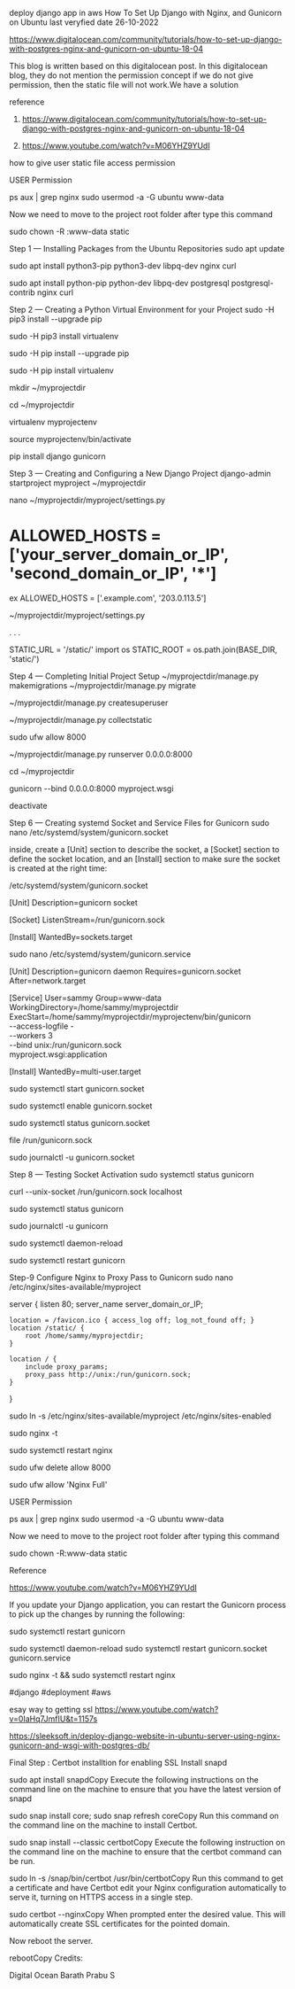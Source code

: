 deploy django app in aws
How To Set Up Django with Nginx, and Gunicorn on Ubuntu
last veryfied date 26-10-2022
 

https://www.digitalocean.com/community/tutorials/how-to-set-up-django-with-postgres-nginx-and-gunicorn-on-ubuntu-18-04

This blog is written based on this digitalocean post. In this digitalocean blog, they do not mention the permission concept if we do not give permission, then the static file will not work.We have a solution

reference  

1) https://www.digitalocean.com/community/tutorials/how-to-set-up-django-with-postgres-nginx-and-gunicorn-on-ubuntu-18-04

2) https://www.youtube.com/watch?v=M06YHZ9YUdI

 

how to give user static file access permission 

USER Permission 

ps aux | grep nginx
sudo usermod -a -G ubuntu www-data

Now we need to move to the project root folder after type this command

sudo chown -R :www-data static

 

 

 

 

 

Step 1 — Installing Packages from the Ubuntu Repositories
sudo apt update

sudo apt install python3-pip python3-dev libpq-dev  nginx curl

sudo apt install python-pip python-dev libpq-dev postgresql postgresql-contrib nginx curl

 

Step 2 — Creating a Python Virtual Environment for your Project
sudo -H pip3 install --upgrade pip

sudo -H pip3 install virtualenv

sudo -H pip install --upgrade pip

sudo -H pip install virtualenv

mkdir ~/myprojectdir

cd ~/myprojectdir

virtualenv myprojectenv

source myprojectenv/bin/activate

pip install django gunicorn 

 

Step 3 — Creating and Configuring a New Django Project
django-admin startproject myproject ~/myprojectdir

nano ~/myprojectdir/myproject/settings.py


# ALLOWED_HOSTS = ['your_server_domain_or_IP', 'second_domain_or_IP', '*']
ex ALLOWED_HOSTS = ['.example.com', '203.0.113.5']

 

~/myprojectdir/myproject/settings.py

. . .

STATIC_URL = '/static/'
import os
STATIC_ROOT = os.path.join(BASE_DIR, 'static/')
 

Step 4 — Completing Initial Project Setup
~/myprojectdir/manage.py makemigrations
~/myprojectdir/manage.py migrate

~/myprojectdir/manage.py createsuperuser

~/myprojectdir/manage.py collectstatic

sudo ufw allow 8000

~/myprojectdir/manage.py runserver 0.0.0.0:8000

cd ~/myprojectdir

gunicorn --bind 0.0.0.0:8000 myproject.wsgi

deactivate

Step 6 — Creating systemd Socket and Service Files for Gunicorn
sudo nano /etc/systemd/system/gunicorn.socket

inside, create a [Unit] section to describe the socket, a [Socket] section to define the socket location, and an [Install] section to make sure the socket is created at the right time:

/etc/systemd/system/gunicorn.socket

[Unit]
Description=gunicorn socket

[Socket]
ListenStream=/run/gunicorn.sock

[Install]
WantedBy=sockets.target
 

sudo nano /etc/systemd/system/gunicorn.service

 

 

[Unit]
Description=gunicorn daemon
Requires=gunicorn.socket
After=network.target

[Service]
User=sammy
Group=www-data
WorkingDirectory=/home/sammy/myprojectdir
ExecStart=/home/sammy/myprojectdir/myprojectenv/bin/gunicorn \
          --access-logfile - \
          --workers 3 \
          --bind unix:/run/gunicorn.sock \
          myproject.wsgi:application

[Install]
WantedBy=multi-user.target
 

sudo systemctl start gunicorn.socket

sudo systemctl enable gunicorn.socket

sudo systemctl status gunicorn.socket

file /run/gunicorn.sock

sudo journalctl -u gunicorn.socket

 

Step 8 — Testing Socket Activation
sudo systemctl status gunicorn

curl --unix-socket /run/gunicorn.sock localhost

sudo systemctl status gunicorn

sudo journalctl -u gunicorn

sudo systemctl daemon-reload

sudo systemctl restart gunicorn

 
Step-9 Configure Nginx to Proxy Pass to Gunicorn
sudo nano /etc/nginx/sites-available/myproject

 

server {
    listen 80;
    server_name server_domain_or_IP;

    location = /favicon.ico { access_log off; log_not_found off; }
    location /static/ {
        root /home/sammy/myprojectdir;
    }

    location / {
        include proxy_params;
        proxy_pass http://unix:/run/gunicorn.sock;
    }
}
 

 

 

sudo ln -s /etc/nginx/sites-available/myproject /etc/nginx/sites-enabled

sudo nginx -t

sudo systemctl restart nginx

sudo ufw delete allow 8000

sudo ufw allow 'Nginx Full'

 

 

USER Permission 

ps aux | grep nginx
sudo usermod -a -G ubuntu www-data

Now we need to move to the project root folder after typing this command

sudo chown -R:www-data static

Reference

https://www.youtube.com/watch?v=M06YHZ9YUdI

 

 

If you update your Django application, you can restart the Gunicorn process to pick up the changes by running the following:

sudo systemctl restart gunicorn

sudo systemctl daemon-reload
sudo systemctl restart gunicorn.socket gunicorn.service

sudo nginx -t && sudo systemctl restart nginx

 

 

 

#django #deployment  #aws

 

esay way to getting ssl
https://www.youtube.com/watch?v=0IaHq7JmfIU&t=1157s

https://sleeksoft.in/deploy-django-website-in-ubuntu-server-using-nginx-gunicorn-and-wsgi-with-postgres-db/

 

Final Step : Certbot installtion for enabling SSL
Install snapd

sudo apt install snapdCopy
Execute the following instructions on the command line on the machine to ensure that you have the latest version of snapd

sudo snap install core; sudo snap refresh coreCopy
Run this command on the command line on the machine to install Certbot.

sudo snap install --classic certbotCopy
Execute the following instruction on the command line on the machine to ensure that the certbot command can be run.

sudo ln -s /snap/bin/certbot /usr/bin/certbotCopy
Run this command to get a certificate and have Certbot edit your Nginx configuration automatically to serve it, turning on HTTPS access in a single step.

sudo certbot --nginxCopy
When prompted enter the desired value. This will automatically create SSL certificates for the pointed domain.

Now reboot the server.

rebootCopy
Credits:

Digital Ocean
Barath Prabu S
